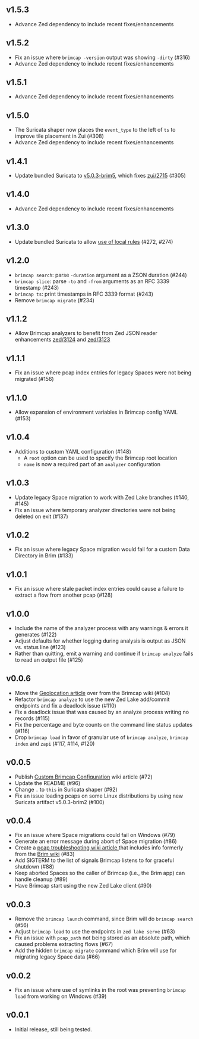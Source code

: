 ## v1.5.3
* Advance Zed dependency to include recent fixes/enhancements

## v1.5.2
* Fix an issue where `brimcap -version` output was showing `-dirty` (#316)
* Advance Zed dependency to include recent fixes/enhancements

## v1.5.1
* Advance Zed dependency to include recent fixes/enhancements

## v1.5.0
* The Suricata shaper now places the `event_type` to the left of `ts` to improve tile placement in Zui (#308)
* Advance Zed dependency to include recent fixes/enhancements

## v1.4.1
* Update bundled Suricata to [v5.0.3-brim5](https://github.com/brimdata/build-suricata/releases/tag/v5.0.3-brim5), which fixes [zui/2715](https://github.com/brimdata/zui/issues/2715) (#305)

## v1.4.0
* Advance Zed dependency to include recent fixes/enhancements

## v1.3.0
* Update bundled Suricata to allow [use of local rules](https://github.com/brimdata/brimcap/issues/259) (#272, #274)

## v1.2.0
* `brimcap search`: parse `-duration` argument as a ZSON duration (#244)
* `brimcap slice`: parse `-to` and `-from` arguments as an RFC 3339 timestamp (#243)
* `brimcap ts`: print timestamps in RFC 3339 format (#243)
* Remove `brimcap migrate` (#234)

## v1.1.2
* Allow Brimcap analyzers to benefit from Zed JSON reader enhancements [zed/3124](https://github.com/brimdata/zed/pull/3124) and [zed/3123](https://github.com/brimdata/zed/pull/3123)

## v1.1.1
* Fix an issue where pcap index entries for legacy Spaces were not being migrated (#156)

## v1.1.0
* Allow expansion of environment variables in Brimcap config YAML (#153)

## v1.0.4
* Additions to custom YAML configuration (#148)
   * A `root` option can be used to specify the Brimcap root location
   * `name` is now a required part of an `analyzer` configuration

## v1.0.3
* Update legacy Space migration to work with Zed Lake branches (#140, #145)
* Fix an issue where temporary analyzer directories were not being deleted on exit (#137)

## v1.0.2
* Fix an issue where legacy Space migration would fail for a custom Data Directory in Brim (#133)

## v1.0.1
* Fix an issue where stale packet index entries could cause a failure to extract a flow from another pcap (#128)

## v1.0.0
* Include the name of the analyzer process with any warnings & errors it generates (#122)
* Adjust defaults for whether logging during analysis is output as JSON vs. status line (#123)
* Rather than quitting, emit a warning and continue if `brimcap analyze` fails to read an output file (#125)

## v0.0.6
* Move the [Geolocation article](https://github.com/brimdata/brimcap/wiki/Geolocation) over from the Brimcap wiki (#104)
* Refactor `brimcap analyze` to use the new Zed Lake add/commit endpoints and fix a deadlock issue (#110)
* Fix a deadlock issue that was caused by an analyze process writing no records (#115)
* Fix the percentage and byte counts on the command line status updates (#116)
* Drop `brimcap load` in favor of granular use of `brimcap analyze`, `brimcap index` and `zapi` (#117, #114, #120)

## v0.0.5
* Publish [Custom Brimcap Configuration](https://github.com/brimdata/brimcap/wiki/Custom-Brimcap-Config) wiki article (#72)
* Update the README (#96)
* Change `.` to `this` in Suricata shaper (#92)
* Fix an issue loading pcaps on some Linux distributions by using new Suricata artifact v5.0.3-brim2 (#100)

## v0.0.4
* Fix an issue where Space migrations could fail on Windows (#79)
* Generate an error message during abort of Space migration (#86)
* Create a [pcap troubleshooting wiki article ](https://github.com/brimdata/brimcap/wiki/Troubleshooting#ive-clicked-to-open-a-packet-capture-in-brim-but-it-failed-to-open) that includes info formerly from the [Brim wiki](https://github.com/brimdata/brim/wiki) (#83)
* Add SIGTERM to the list of signals Brimcap listens to for graceful shutdown (#88)
* Keep aborted Spaces so the caller of Brimcap (i.e., the Brim app) can handle cleanup (#89)
* Have Brimcap start using the new Zed Lake client (#90)

## v0.0.3

* Remove the `brimcap launch` command, since Brim will do `brimcap search` (#56)
* Adjust `brimcap load` to use the endpoints in `zed lake serve` (#63)
* Fix an issue with `pcap_path` not being stored as an absolute path, which caused problems extracting flows (#67)
* Add the hidden `brimcap migrate` command which Brim will use for migrating legacy Space data (#66)

## v0.0.2

* Fix an issue where use of symlinks in the root was preventing `brimcap load` from working on Windows (#39)

## v0.0.1

* Initial release, still being tested.

